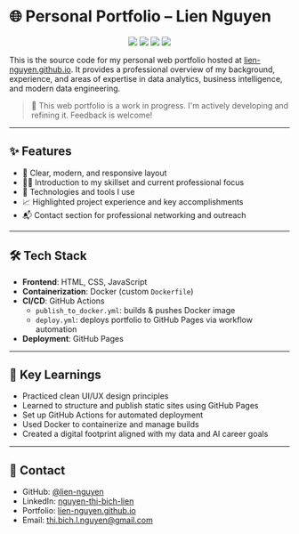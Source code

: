 # 🌐 Personal Portfolio – Lien Nguyen

<p align="center">
  <a href="https://github.com/lien-nguyen/lien-nguyen.github.io/releases/"><img src="https://img.shields.io/github/v/release/lien-nguyen/lien-nguyen.github.io?include_prereleases&display_name=release&labelColor=pink&color=blue"></a>
  <a href="https://github.com/lien-nguyen/lien-nguyen.github.io/releases/"><img src="https://img.shields.io/github/commits-since/lien-nguyen/lien-nguyen.github.io/v0.0.1?labelColor=yellow&color=green"></a>
  <a href="https://github.com/lien-nguyen/lien-nguyen.github.io"><img src="https://img.shields.io/github/commit-activity/w/lien-nguyen/lien-nguyen.github.io"></a>
  <a href="https://github.com/lien-nguyen/lien-nguyen.github.io/actions"><img src="https://img.shields.io/github/actions/workflow/status/lien-nguyen/lien-nguyen.github.io/publish_to_docker.yml"></a>
</p>

This is the source code for my personal web portfolio hosted at [lien-nguyen.github.io](https://lien-nguyen.github.io/). It provides a professional overview of my background, experience, and areas of expertise in data analytics, business intelligence, and modern data engineering.

> 🚧 This web portfolio is a work in progress. I'm actively developing and refining it. Feedback is welcome!


---

## ✨ Features

- 📌 Clear, modern, and responsive layout
- 👩‍💻 Introduction to my skillset and current professional focus
- 🧰 Technologies and tools I use
- 📈 Highlighted project experience and key accomplishments
- 📬 Contact section for professional networking and outreach

---

## 🛠️ Tech Stack

- **Frontend**: HTML, CSS, JavaScript
- **Containerization**: Docker (custom `Dockerfile`)
- **CI/CD**: GitHub Actions  
  - `publish_to_docker.yml`: builds & pushes Docker image  
  - `deploy.yml`: deploys portfolio to GitHub Pages via workflow automation
- **Deployment**: GitHub Pages

---

## 🧠 Key Learnings

- Practiced clean UI/UX design principles  
- Learned to structure and publish static sites using GitHub Pages  
- Set up GitHub Actions for automated deployment  
- Used Docker to containerize and manage builds  
- Created a digital footprint aligned with my data and AI career goals

---

## 🪪 Contact

- GitHub: [@lien-nguyen](https://github.com/lien-nguyen)
- LinkedIn: [nguyen-thi-bich-lien](https://www.linkedin.com/in/nguyen-thi-bich-lien)
- Portfolio: [lien-nguyen.github.io](https://lien-nguyen.github.io/)
- Email: thi.bich.l.nguyen@gmail.com